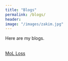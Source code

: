 ```yaml
---
title: "Blogs"
permalink: /blogs/
header:
image: "/images/zakim.jpg"
---
```


Here are my blogs.


<br />
<a href="/_pages/blogs/LogisticMixtureLossFunction.html">MoL Loss</a>

